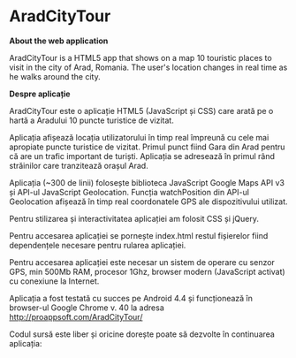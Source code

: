 # AradCityTour
<strong>About the web application</strong>

AradCityTour is a HTML5 app that shows on a map 10 touristic places to visit in the city of Arad, Romania. The user's location changes in real time as he walks around the city.


<strong>Despre aplicație</strong>

AradCityTour este o aplicație HTML5 (JavaScript și CSS) care arată pe o hartă a Aradului 10 puncte turistice de vizitat. 

Aplicația afișează locația utilizatorului în timp real împreună cu cele mai apropiate puncte turistice de vizitat. Primul punct fiind Gara din Arad pentru că are un trafic important de turiști. Aplicația se adresează în primul rând străinilor care tranzitează orașul Arad.

Aplicația (~300 de linii) folosește biblioteca JavaScript Google Maps API v3 și API-ul JavaScript Geolocation. Funcția watchPosition din API-ul Geolocation afișează în timp real coordonatele GPS ale dispozitivului utilizat.

Pentru stilizarea și interactivitatea aplicației am folosit CSS și jQuery.

Pentru accesarea aplicației se pornește index.html restul fișierelor fiind dependențele necesare pentru rularea aplicației.

Pentru accesarea aplicației este necesar un sistem de operare cu senzor GPS, min 500Mb RAM, procesor 1Ghz, browser modern (JavaScript activat) cu conexiune la Internet.

Aplicația a fost testată cu succes pe Android 4.4 și funcționează în browser-ul Google Chrome v. 40 la adresa http://proappsoft.com/AradCityTour/

Codul sursă este liber și oricine dorește poate să dezvolte în continuarea aplicația:
